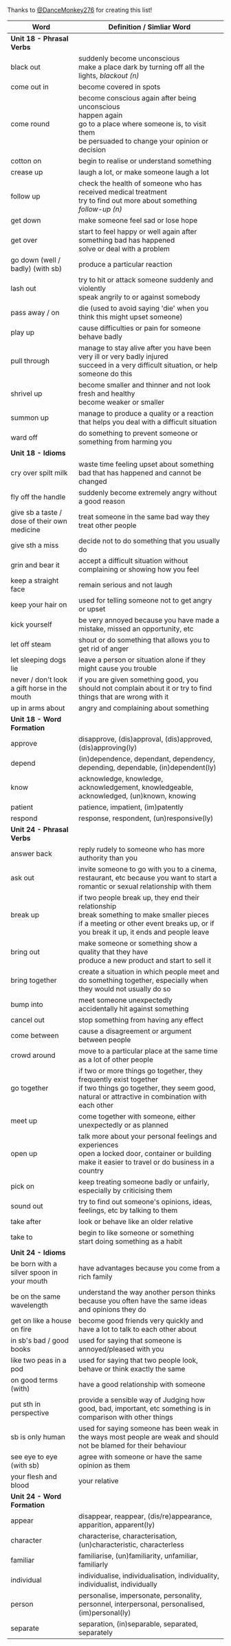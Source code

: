 Thanks to [@DanceMonkey276](https://github.com/DanceMonkey276) for creating this list!

| Word | Definition / Simliar Word |
| -- | -- |
| **Unit 18 - Phrasal Verbs** |   |
| black out | suddenly become unconscious<br> make a place dark by turning off all the lights, _blackout (n)_ |
| come out in | become covered in spots |
| come round | become conscious again after being unconscious<br> happen again<br> go to a place where someone is, to visit them<br> be persuaded to change your opinion or decision |
| cotton on | begin to realise or understand something |
| crease up | laugh a lot, or make someone laugh a lot |
| follow up | check the health of someone who has received medical treatment<br> try to find out more about something _follow-up (n)_ |
| get down | make someone feel sad or lose hope |
| get over | start to feel happy or well again after something bad has happened<br> solve or deal with a problem |
| go down (well / badly) (with sb) | produce a particular reaction |
| lash out | try to hit or attack someone suddenly and violently<br> speak angrily to or against somebody |
| pass away / on | die (used to avoid saying 'die' when you think this might upset someone) |
| play up | cause difficulties or pain for someone<br> behave badly |
| pull through | manage to stay alive after you have been very ill or very badly injured<br> succeed in a very difficult situation, or help someone do this |
| shrivel up | become smaller and thinner and not look fresh and healthy<br> become weaker or smaller |
| summon up | manage to produce a quality or a reaction that helps you deal with a difficult situation |
| ward off | do something to prevent someone or something from harming you |
| **Unit 18 - Idioms** |   |
| cry over spilt milk | waste time feeling upset about something bad that has happened and cannot be changed |
| fly off the handle | suddenly become extremely angry without a good reason |
| give sb a taste / dose of their own medicine | treat someone in the same bad way they treat other people |
| give sth a miss | decide not to do something that you usually do |
| grin and bear it | accept a difficult situation without complaining or showing how you feel |
| keep a straight face | remain serious and not laugh |
| keep your hair on | used for telling someone not to get angry or upset |
| kick yourself | be very annoyed because you have made a mistake, missed an opportunity, etc |
| let off steam | shout or do something that allows you to get rid of anger |
| let sleeping dogs lie | leave a person or situation alone if they might cause you trouble |
| never / don't look a gift horse in the mouth | if you are given something good, you should not complain about it or try to find things that are wrong with it |
| up in arms about | angry and complaining about something |
| **Unit 18 - Word Formation** |   |
| approve | disapprove, (dis)approval, (dis)approved, (dis)approving(ly) |
| depend | (in)dependence, dependant, dependency, depending, dependable, (in)dependent(ly) |
| know | acknowledge, knowledge, acknowledgement, knowledgeable, acknowledged, (un)known, knowing |
| patient | patience, impatient, (im)patently |
| respond | response, respondent, (un)responsive(ly) |
| **Unit 24 - Phrasal Verbs** |   |
| answer back | reply rudely to someone who has more authority than you |
| ask out | invite someone to go with you to a cinema, restaurant, etc because you want to start a romantic or sexual relationship with them |
| break up | if two people break up, they end their relationship<br> break something to make smaller pieces<br> if a meeting or other event breaks up, or if you break it up, it ends and people leave |
| bring out | make someone or something show a quality that they have<br> produce a new product and start to sell it |
| bring together | create a situation in which people meet and do something together, especially when they would not usually do so |
| bump into | meet someone unexpectedly<br> accidentally hit against something |
| cancel out | stop something from having any effect |
| come between | cause a disagreement or argument between people |
| crowd around | move to a particular place at the same time as a lot of other people |
| go together | if two or more things go together, they frequently exist together<br> if two things go together, they seem good, natural or attractive in combination with each other |
| meet up | come together with someone, either unexpectedly or as planned |
| open up | talk more about your personal feelings and experiences<br> open a locked door, container or building<br> make it easier to travel or do business in a country |
| pick on | keep treating someone badly or unfairly, especially by criticising them |
| sound out | try to find out someone's opinions, ideas, feelings, etc by talking to them |
| take after | look or behave like an older relative |
| take to | begin to like someone or something<br> start doing something as a habit |
| **Unit 24 - Idioms** |   |
| be born with a silver spoon in your mouth | have advantages because you come from a rich family |
| be on the same wavelength | understand the way another person thinks because you often have the same ideas and opinions they do |
| get on like a house on fire | become good friends very quickly and have a lot to talk to each other about |
| in sb's bad / good books | used for saying that someone is annoyed/pleased with you |
| like two peas in a pod | used for saying that two people look, behave or think exactly the same |
| on good terms (with) | have a good relationship with someone |
| put sth in perspective | provide a sensible way of Judging how good, bad, important, etc something is in comparison with other things |
| sb is only human | used for saying someone has been weak in the ways most people are weak and should not be blamed for their behaviour |
| see eye to eye (with sb) | agree with someone or have the same opinion as them |
| your flesh and blood | your relative |
| **Unit 24 - Word Formation** |   |
| appear | disappear, reappear, (dis/re)appearance, apparition, apparent(ly) |
| character | characterise, characterisation, (un)characteristic, characterless |
| familiar | familiarise, (un)familiarity, unfamiliar, familiarly |
| individual | individualise, individualisation, individuality, individualist, individually |
| person | personalise, impersonate, personality, personnel, interpersonal, personalised, (im)personal(ly) |
| separate | separation, (in)separable, separated, separately |

